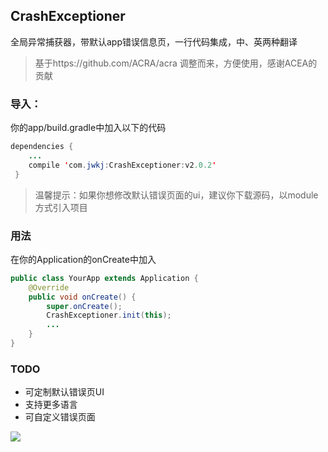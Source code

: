 ## CrashExceptioner

全局异常捕获器，带默认app错误信息页，一行代码集成，中、英两种翻译

>基于https://github.com/ACRA/acra 调整而来，方便使用，感谢ACEA的贡献

### 导入：
你的app/build.gradle中加入以下的代码
```java
dependencies {
    ...
    compile 'com.jwkj:CrashExceptioner:v2.0.2'
 }
```

>温馨提示：如果你想修改默认错误页面的ui，建议你下载源码，以module方式引入项目

### 用法
在你的Application的onCreate中加入

```java
public class YourApp extends Application {
    @Override
    public void onCreate() {
        super.onCreate();
        CrashExceptioner.init(this);
        ...
    }
}
```
### TODO
- 可定制默认错误页UI
- 支持更多语言
- 可自定义错误页面

![](https://github.com/huangdali/CrashExcptioner/blob/master/crash.gif)